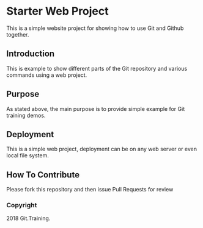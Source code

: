# Starter Web Project

This is a simple website project for showing how to use Git and Github together.

## Introduction

This is example to show different parts of the Git repository and various commands using a web project.

## Purpose

As stated above, the main purpose is to provide simple example for Git training demos.

## Deployment

This is a simple web project, deployment can be on any web server or even local file system.

## How To Contribute

Please fork this repository and then issue Pull Requests for review

### Copyright

2018 Git.Training.


